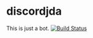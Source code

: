 # discordjda
This is just a bot.
[![Build Status](https://travis-ci.org/MDWay/discordjda.svg?branch=master)](https://travis-ci.org/MDWay/discordjda)
